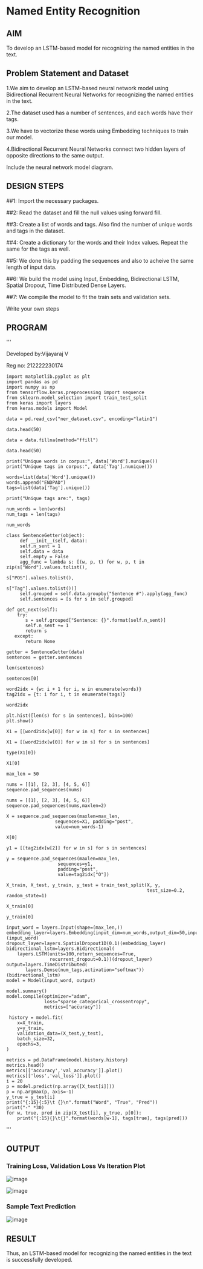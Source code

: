 # Named Entity Recognition

## AIM

To develop an LSTM-based model for recognizing the named entities in the text.

## Problem Statement and Dataset
1.We aim to develop an LSTM-based neural network model using Bidirectional Recurrent Neural Networks for recognizing the named entities in the text.

2.The dataset used has a number of sentences, and each words have their tags.

3.We have to vectorize these words using Embedding techniques to train our model.

4.Bidirectional Recurrent Neural Networks connect two hidden layers of opposite directions to the same output.

Include the neural network model diagram.

## DESIGN STEPS

##1: Import the necessary packages.

##2: Read the dataset and fill the null values using forward fill.

##3: Create a list of words and tags. Also find the number of unique words and tags in the dataset.

##4: Create a dictionary for the words and their Index values. Repeat the same for the tags as well.

##5: We done this by padding the sequences and also to acheive the same length of input data.

##6: We build the model using Input, Embedding, Bidirectional LSTM, Spatial Dropout, Time Distributed Dense Layers.

##7: We compile the model to fit the train sets and validation sets.

Write your own steps

## PROGRAM
'''

Developed by:Vijayaraj V

Reg no: 212222230174


    import matplotlib.pyplot as plt
    import pandas as pd
    import numpy as np
    from tensorflow.keras.preprocessing import sequence
    from sklearn.model_selection import train_test_split
    from keras import layers
    from keras.models import Model

    data = pd.read_csv("ner_dataset.csv", encoding="latin1")

    data.head(50)

    data = data.fillna(method="ffill")

    data.head(50)

    print("Unique words in corpus:", data['Word'].nunique())
    print("Unique tags in corpus:", data['Tag'].nunique())

    words=list(data['Word'].unique())
    words.append("ENDPAD")
    tags=list(data['Tag'].unique())

    print("Unique tags are:", tags)

    num_words = len(words)
    num_tags = len(tags)

    num_words

    class SentenceGetter(object):
         def __init__(self, data):
         self.n_sent = 1
         self.data = data
         self.empty = False
         agg_func = lambda s: [(w, p, t) for w, p, t in zip(s["Word"].values.tolist(),
                                                            s["POS"].values.tolist(),
                                                            s["Tag"].values.tolist())]
         self.grouped = self.data.groupby("Sentence #").apply(agg_func)
         self.sentences = [s for s in self.grouped]

    def get_next(self):
        try:
           s = self.grouped["Sentence: {}".format(self.n_sent)]
           self.n_sent += 1
           return s
       except:
           return None

    getter = SentenceGetter(data)
    sentences = getter.sentences

    len(sentences)

    sentences[0]

    word2idx = {w: i + 1 for i, w in enumerate(words)}
    tag2idx = {t: i for i, t in enumerate(tags)}

    word2idx

    plt.hist([len(s) for s in sentences], bins=100)
    plt.show()

    X1 = [[word2idx[w[0]] for w in s] for s in sentences]

    X1 = [[word2idx[w[0]] for w in s] for s in sentences]

    type(X1[0])

    X1[0]

    max_len = 50

    nums = [[1], [2, 3], [4, 5, 6]]
    sequence.pad_sequences(nums)

    nums = [[1], [2, 3], [4, 5, 6]]
    sequence.pad_sequences(nums,maxlen=2)

    X = sequence.pad_sequences(maxlen=max_len,
                      sequences=X1, padding="post",
                      value=num_words-1)

    X[0]

    y1 = [[tag2idx[w[2]] for w in s] for s in sentences]

    y = sequence.pad_sequences(maxlen=max_len,
                       sequences=y1,
                       padding="post",
                       value=tag2idx["O"])

    X_train, X_test, y_train, y_test = train_test_split(X, y,
                                                        test_size=0.2, random_state=1)

    X_train[0]

    y_train[0]

    input_word = layers.Input(shape=(max_len,))
    embedding_layer=layers.Embedding(input_dim=num_words,output_dim=50,input_length=max_len)(input_word)
    dropout_layer=layers.SpatialDropout1D(0.1)(embedding_layer)
    bidirectional_lstm=layers.Bidirectional(
        layers.LSTM(units=100,return_sequences=True,
                    recurrent_dropout=0.1))(dropout_layer)
    output=layers.TimeDistributed(
           layers.Dense(num_tags,activation="softmax"))(bidirectional_lstm)
    model = Model(input_word, output)

    model.summary()
    model.compile(optimizer="adam",
                  loss="sparse_categorical_crossentropy",
                  metrics=["accuracy"])

     history = model.fit(
        x=X_train,
        y=y_train,
        validation_data=(X_test,y_test),
        batch_size=32, 
        epochs=3,
    )

    metrics = pd.DataFrame(model.history.history)
    metrics.head()
    metrics[['accuracy','val_accuracy']].plot()
    metrics[['loss','val_loss']].plot()
    i = 20
    p = model.predict(np.array([X_test[i]]))
    p = np.argmax(p, axis=-1)
    y_true = y_test[i]
    print("{:15}{:5}\t {}\n".format("Word", "True", "Pred"))
    print("-" *30)
    for w, true, pred in zip(X_test[i], y_true, p[0]):
        print("{:15}{}\t{}".format(words[w-1], tags[true], tags[pred]))
'''
## OUTPUT

### Training Loss, Validation Loss Vs Iteration Plot

![image](https://github.com/vijayarajv1704/named-entity-recognition/assets/121303741/b3dbe67a-0d28-46da-991d-d42505cb7802)


![image](https://github.com/vijayarajv1704/named-entity-recognition/assets/121303741/a08e6a94-cd73-418e-87ac-60e0c97b396d)

### Sample Text Prediction

![image](https://github.com/vijayarajv1704/named-entity-recognition/assets/121303741/d9d32b98-7a23-479b-b660-67fd2be44b66)



## RESULT

Thus, an LSTM-based model for recognizing the named entities in the text is successfully developed.
